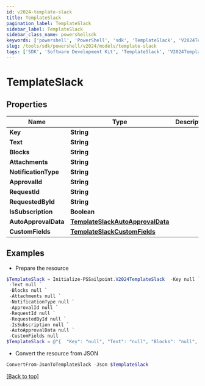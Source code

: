 ```yaml
---
id: v2024-template-slack
title: TemplateSlack
pagination_label: TemplateSlack
sidebar_label: TemplateSlack
sidebar_class_name: powershellsdk
keywords: ['powershell', 'PowerShell', 'sdk', 'TemplateSlack', 'V2024TemplateSlack'] 
slug: /tools/sdk/powershell/v2024/models/template-slack
tags: ['SDK', 'Software Development Kit', 'TemplateSlack', 'V2024TemplateSlack']
---
```



# TemplateSlack

## Properties

Name | Type | Description | Notes
------------ | ------------- | ------------- | -------------
**Key** | **String** |  | [optional] 
**Text** | **String** |  | [optional] 
**Blocks** | **String** |  | [optional] 
**Attachments** | **String** |  | [optional] 
**NotificationType** | **String** |  | [optional] 
**ApprovalId** | **String** |  | [optional] 
**RequestId** | **String** |  | [optional] 
**RequestedById** | **String** |  | [optional] 
**IsSubscription** | **Boolean** |  | [optional] 
**AutoApprovalData** | [**TemplateSlackAutoApprovalData**](template-slack-auto-approval-data) |  | [optional] 
**CustomFields** | [**TemplateSlackCustomFields**](template-slack-custom-fields) |  | [optional] 

## Examples

- Prepare the resource
```powershell
$TemplateSlack = Initialize-PSSailpoint.V2024TemplateSlack  -Key null `
 -Text null `
 -Blocks null `
 -Attachments null `
 -NotificationType null `
 -ApprovalId null `
 -RequestId null `
 -RequestedById null `
 -IsSubscription null `
 -AutoApprovalData null `
 -CustomFields null
$TemplateSlack = @"{  "Key": "null", "Text": "null", "Blocks": "null", "Attachments": "null", "NotificationType": "null", "ApprovalId": "null", "RequestId": "null", "RequestedById": "null", "IsSubscription": null, "AutoApprovalData": null, "CustomFields": null }"@
```

- Convert the resource from JSON
```powershell
ConvertFrom-JsonToTemplateSlack -Json $TemplateSlack
```


[[Back to top]](#) 

